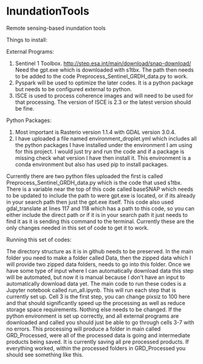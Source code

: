 # InundationTools
Remote sensing-based inundation tools
 
Things to install:

External Programs:
1.	Sentinel 1 Toolbox. http://step.esa.int/main/download/snap-download/
Need the gpt.exe which is downloaded with s1tbx. The path then needs to be added to the code Preprocess_Sentinel_GRDH_data.py to work.
2.	Pyspark will be used to optimize the later codes. It is a python package but needs to be configured external to python.
3.	ISCE is used to process coherence images and will need to be used for that processing. The version of ISCE is 2.3 or the latest version should be fine.

Python Packages:
1.	Most important is Rasterio version 1.1.4 with GDAL version 3.0.4.
2.	I have uploaded a file named environment_droplet.yml which includes all the python packages I have installed under the environment I am using for this project. I would just try and run the code and if a package is missing check what version I have then install it. This environment is a conda environment but also has used pip to install packages.

Currently there are two python files uploaded the first is called Preprocess_Sentinel_GRDH_data.py which is the code that used s1tbx. There is a variable near the top of this code called baseSNAP which needs to be updated to include the path to were gpt.exe is located, or if its already in your search path then just the gpt.exe itself. This code also used gdal_translate at lines 117 and 118 which has a path to this code, so you can either include the direct path or if it is in your search path it just needs to find it as it is sending this command to the terminal. Currently these are the only changes needed in this set of code to get it to work.

Running this set of codes:

The directory structure as it is in github needs to be preserved. In the main folder you need to make a folder called Data, then the zipped data which I will provide two zipped data folders, needs to go into this folder. Once we have some type of input where I can automatically download data this step will be automated, but now it is manual because I don’t have an input to automatically download data yet. The main code to run these codes is a Jupyter notebook called run_all.ipynb. This will run each step that is currently set up. Cell 3 is the first step, you can change pixsiz to 100 here and that should significantly speed up the processing as well as reduce storage space requirements. Nothing else needs to be changed. If the python environment is set up correctly, and all external programs are downloaded and called you should just be able to go through cells 3-7 with no errors. This processing will produce a folder in main called GRD_Processed, were all of the processed data is going and intermediate products being saved. It is currently saving all pre processed products. If everything worked, within the processed folders in GRD_Processed you should see something like this.
